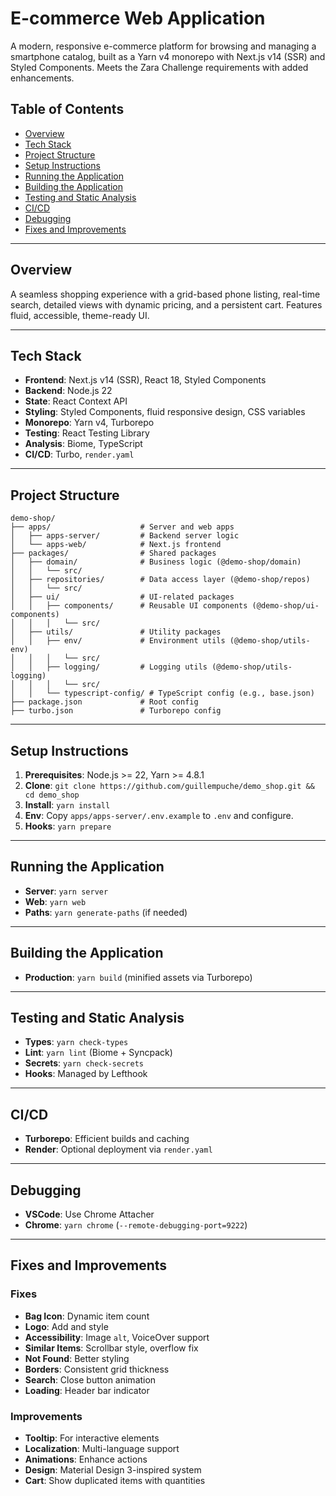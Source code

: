 # E-commerce Web Application

A modern, responsive e-commerce platform for browsing and managing a smartphone catalog, built as a Yarn v4 monorepo with Next.js v14 (SSR) and Styled Components. Meets the Zara Challenge requirements with added enhancements.

## Table of Contents

- [Overview](#overview)
- [Tech Stack](#tech-stack)
- [Project Structure](#project-structure)
- [Setup Instructions](#setup-instructions)
- [Running the Application](#running-the-application)
- [Building the Application](#building-the-application)
- [Testing and Static Analysis](#testing-and-static-analysis)
- [CI/CD](#cicd)
- [Debugging](#debugging)
- [Fixes and Improvements](#fixes-and-improvements)

---

## Overview

A seamless shopping experience with a grid-based phone listing, real-time search, detailed views with dynamic pricing, and a persistent cart. Features fluid, accessible, theme-ready UI.

---

## Tech Stack

- **Frontend**: Next.js v14 (SSR), React 18, Styled Components
- **Backend**: Node.js 22
- **State**: React Context API
- **Styling**: Styled Components, fluid responsive design, CSS variables
- **Monorepo**: Yarn v4, Turborepo
- **Testing**: React Testing Library
- **Analysis**: Biome, TypeScript
- **CI/CD**: Turbo, `render.yaml`

---

## Project Structure

```
demo-shop/
├── apps/                    # Server and web apps
│   ├── apps-server/         # Backend server logic
│   └── apps-web/            # Next.js frontend
├── packages/                # Shared packages
│   ├── domain/              # Business logic (@demo-shop/domain)
│   │   └── src/
│   ├── repositories/        # Data access layer (@demo-shop/repos)
│   │   └── src/
│   ├── ui/                  # UI-related packages
│   │   ├── components/      # Reusable UI components (@demo-shop/ui-components)
│   │   │   └── src/
│   ├── utils/               # Utility packages
│   │   ├── env/             # Environment utils (@demo-shop/utils-env)
│   │   │   └── src/
│   │   ├── logging/         # Logging utils (@demo-shop/utils-logging)
│   │   │   └── src/
│   │   └── typescript-config/ # TypeScript config (e.g., base.json)
├── package.json             # Root config
├── turbo.json               # Turborepo config
```

---

## Setup Instructions

1. **Prerequisites**: Node.js >= 22, Yarn >= 4.8.1
2. **Clone**: `git clone https://github.com/guillempuche/demo_shop.git && cd demo_shop`
3. **Install**: `yarn install`
4. **Env**: Copy `apps/apps-server/.env.example` to `.env` and configure.
5. **Hooks**: `yarn prepare`

---

## Running the Application

- **Server**: `yarn server`
- **Web**: `yarn web`
- **Paths**: `yarn generate-paths` (if needed)

---

## Building the Application

- **Production**: `yarn build` (minified assets via Turborepo)

---

## Testing and Static Analysis

- **Types**: `yarn check-types`
- **Lint**: `yarn lint` (Biome + Syncpack)
- **Secrets**: `yarn check-secrets`
- **Hooks**: Managed by Lefthook

---

## CI/CD

- **Turborepo**: Efficient builds and caching
- **Render**: Optional deployment via `render.yaml`

---

## Debugging

- **VSCode**: Use Chrome Attacher
- **Chrome**: `yarn chrome` (`--remote-debugging-port=9222`)

---

## Fixes and Improvements

### Fixes

- **Bag Icon**: Dynamic item count
- **Logo**: Add and style
- **Accessibility**: Image `alt`, VoiceOver support
- **Similar Items**: Scrollbar style, overflow fix
- **Not Found**: Better styling
- **Borders**: Consistent grid thickness
- **Search**: Close button animation
- **Loading**: Header bar indicator

### Improvements

- **Tooltip**: For interactive elements
- **Localization**: Multi-language support
- **Animations**: Enhance actions
- **Design**: Material Design 3-inspired system
- **Cart**: Show duplicated items with quantities
